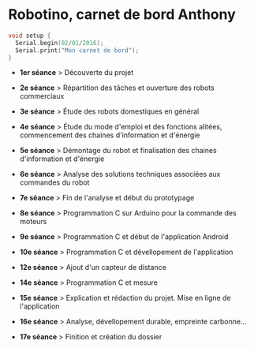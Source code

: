 # Robotino, carnet de bord Anthony
``` C
void setup {
  Serial.begin(02/01/2016);
  Serial.print("Mon carnet de bord");
}
```
- **1er séance** > Découverte du projet

- **2e séance**  > Répartition des tâches et ouverture des robots commerciaux

- **3e séance**  > Étude des robots domestiques en général 

- **4e séance**  > Étude du mode d'emploi et des fonctions alitées, commencement des chaines d'information et d'énergie 

- **5e séance**  > Démontage du robot et finalisation des chaines d'information et d'énergie 

- **6e séance**  > Analyse des solutions techniques associées aux commandes du robot 

- **7e séance**  > Fin de l'analyse et début du prototypage 

- **8e séance**  > Programmation C sur Arduino pour la commande des moteurs

- **9e séance**  > Programmation C et début de l'application Android

- **10e séance**  > Programmation C et dévellopement de l'application

- **12e séance**  > Ajout d'un capteur de distance

- **14e séance**  > Programmation C et mesure

- **15e séance**  > Explication et rédaction du projet. Mise en ligne de l'application

- **16e séance**  > Analyse, dévellopement durable, empreinte carbonne...

- **17e séance**  > Finition et création du dossier

